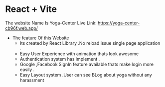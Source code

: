 # React + Vite

 The website Name Is Yoga-Center
 Live Link: https://yoga-center-cb96f.web.app/

 * The feature Of this Website
      * Its created by React Library .No reload issue single page application .
      * Easy User Experience with animation thats look awesome
      * Authentication system has implement .
      * Google ,Facebook SignIn feature available thats make  login more easily .
      * Easy Layout system .User can see BLog about yoga without any harassment 
